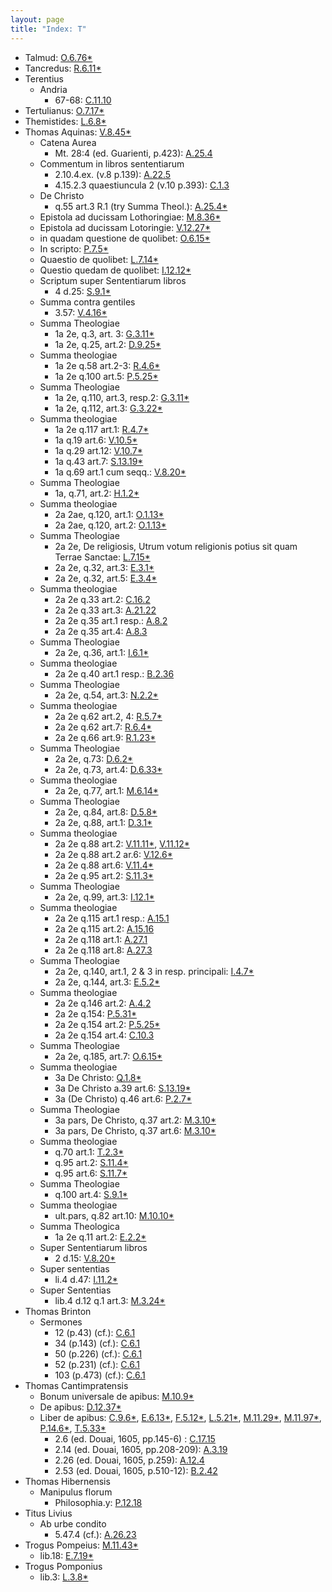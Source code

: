 ```yaml
---
layout: page
title: "Index: T"
---
```



 - Talmud: [O.6.76\*](../mirador.html?c=O.6&p=76)
 - Tancredus: [R.6.11\*](../mirador.html?c=R.6&p=11)
 - Terentius
   - Andria
     - 67-68: [C.11.10](../mirador.html?c=C.11&p=10)
 - Tertulianus: [O.7.17\*](../mirador.html?c=O.7&p=17)
 - Themistides: [L.6.8\*](../mirador.html?c=L.6&p=8)
 - Thomas Aquinas: [V.8.45\*](../mirador.html?c=V.8&p=45)
   - Catena Aurea
     - Mt. 28:4 (ed. Guarienti, p.423): [A.25.4](../mirador.html?c=A.25&p=4)
   - Commentum in libros sententiarum
     - 2.10.4.ex. (v.8 p.139): [A.22.5](../mirador.html?c=A.22&p=5)
     - 4.15.2.3 quaestiuncula 2 (v.10 p.393): [C.1.3](../mirador.html?c=C.1&p=3)
   - De Christo
     - q.55 art.3 R.1 (try Summa Theol.): [A.25.4\*](../mirador.html?c=A.25&p=4)
   - Epistola ad ducissam Lothoringiae: [M.8.36\*](../mirador.html?c=M.8&p=36)
   - Epistola ad ducissam Lotoringie: [V.12.27\*](../mirador.html?c=V.12&p=27)
   - in quadam questione de quolibet: [O.6.15\*](../mirador.html?c=O.6&p=15)
   - In scripto: [P.7.5\*](../mirador.html?c=P.7&p=5)
   - Quaestio de quolibet: [L.7.14\*](../mirador.html?c=L.7&p=14)
   - Questio quedam de quolibet: [I.12.12\*](../mirador.html?c=I.12&p=12)
   - Scriptum super Sententiarum libros
     - 4 d.25: [S.9.1\*](../mirador.html?c=S.9&p=1)
   - Summa contra gentiles
     - 3.57: [V.4.16\*](../mirador.html?c=V.4&p=16)
   - Summa Theologiae
     - 1a 2e, q.3, art. 3: [G.3.11\*](../mirador.html?c=G.3&p=11)
     - 1a 2e, q.25, art.2: [D.9.25\*](../mirador.html?c=D.9&p=25)
   - Summa theologiae
     - 1a 2e q.58 art.2-3: [R.4.6\*](../mirador.html?c=R.4&p=6)
     - 1a 2e q.100 art.5: [P.5.25\*](../mirador.html?c=P.5&p=25)
   - Summa Theologiae
     - 1a 2e, q.110, art.3, resp.2: [G.3.11\*](../mirador.html?c=G.3&p=11)
     - 1a 2e, q.112, art.3: [G.3.22\*](../mirador.html?c=G.3&p=22)
   - Summa theologiae
     - 1a 2e q.117 art.1: [R.4.7\*](../mirador.html?c=R.4&p=7)
     - 1a q.19 art.6: [V.10.5\*](../mirador.html?c=V.10&p=5)
     - 1a q.29 art.12: [V.10.7\*](../mirador.html?c=V.10&p=7)
     - 1a q.43 art.7: [S.13.19\*](../mirador.html?c=S.13&p=19)
     - 1a q.69 art.1 cum seqq.: [V.8.20\*](../mirador.html?c=V.8&p=20)
   - Summa Theologiae
     - 1a, q.71, art.2: [H.1.2\*](../mirador.html?c=H.1&p=2)
   - Summa theologiae
     - 2a 2ae, q.120, art.1: [O.1.13\*](../mirador.html?c=O.1&p=13)
     - 2a 2ae, q.120, art.2: [O.1.13\*](../mirador.html?c=O.1&p=13)
   - Summa Theologiae
     - 2a 2e, De religiosis, Utrum votum religionis potius sit quam Terrae Sanctae: [L.7.15\*](../mirador.html?c=L.7&p=15)
     - 2a 2e, q.32, art.3: [E.3.1\*](../mirador.html?c=E.3&p=1)
     - 2a 2e, q.32, art.5: [E.3.4\*](../mirador.html?c=E.3&p=4)
   - Summa theologiae
     - 2a 2e q.33 art.2: [C.16.2](../mirador.html?c=C.16&p=2)
     - 2a 2e q.33 art.3: [A.21.22](../mirador.html?c=A.21&p=22)
     - 2a 2e q.35 art.1 resp.: [A.8.2](../mirador.html?c=A.8&p=2)
     - 2a 2e q.35 art.4: [A.8.3](../mirador.html?c=A.8&p=3)
   - Summa Theologiae
     - 2a 2e, q.36, art.1: [I.6.1\*](../mirador.html?c=I.6&p=1)
   - Summa theologiae
     - 2a 2e q.40 art.1 resp.: [B.2.36](../mirador.html?c=B.2&p=36)
   - Summa Theologiae
     - 2a 2e, q.54, art.3: [N.2.2\*](../mirador.html?c=N.2&p=2)
   - Summa theologiae
     - 2a 2e q.62 art.2, 4: [R.5.7\*](../mirador.html?c=R.5&p=7)
     - 2a 2e q.62 art.7: [R.6.4\*](../mirador.html?c=R.6&p=4)
     - 2a 2e q.66 art.9: [R.1.23\*](../mirador.html?c=R.1&p=23)
   - Summa Theologiae
     - 2a 2e, q.73: [D.6.2\*](../mirador.html?c=D.6&p=2)
     - 2a 2e, q.73, art.4: [D.6.33\*](../mirador.html?c=D.6&p=33)
   - Summa theologiae
     - 2a 2e, q.77, art.1: [M.6.14\*](../mirador.html?c=M.6&p=14)
   - Summa Theologiae
     - 2a 2e, q.84, art.8: [D.5.8\*](../mirador.html?c=D.5&p=8)
     - 2a 2e, q.88, art.1: [D.3.1\*](../mirador.html?c=D.3&p=1)
   - Summa theologiae
     - 2a 2e q.88 art.2: [V.11.11\*](../mirador.html?c=V.11&p=11), [V.11.12\*](../mirador.html?c=V.11&p=12)
     - 2a 2e q.88 art.2 ar.6: [V.12.6\*](../mirador.html?c=V.12&p=6)
     - 2a 2e q.88 art.6: [V.11.4\*](../mirador.html?c=V.11&p=4)
     - 2a 2e q.95 art.2: [S.11.3\*](../mirador.html?c=S.11&p=3)
   - Summa Theologiae
     - 2a 2e, q.99, art.3: [I.12.1\*](../mirador.html?c=I.12&p=1)
   - Summa theologiae
     - 2a 2e q.115 art.1 resp.: [A.15.1](../mirador.html?c=A.15&p=1)
     - 2a 2e q.115 art.2: [A.15.16](../mirador.html?c=A.15&p=16)
     - 2a 2e q.118 art.1: [A.27.1](../mirador.html?c=A.27&p=1)
     - 2a 2e q.118 art.8: [A.27.3](../mirador.html?c=A.27&p=3)
   - Summa Theologiae
     - 2a 2e, q.140, art.1, 2 & 3 in resp. principali: [I.4.7\*](../mirador.html?c=I.4&p=7)
     - 2a 2e, q.144, art.3: [E.5.2\*](../mirador.html?c=E.5&p=2)
   - Summa theologiae
     - 2a 2e q.146 art.2: [A.4.2](../mirador.html?c=A.4&p=2)
     - 2a 2e q.154: [P.5.31\*](../mirador.html?c=P.5&p=31)
     - 2a 2e q.154 art.2: [P.5.25\*](../mirador.html?c=P.5&p=25)
     - 2a 2e q.154 art.4: [C.10.3](../mirador.html?c=C.10&p=3)
   - Summa Theologiae
     - 2a 2e, q.185, art.7: [O.6.15\*](../mirador.html?c=O.6&p=15)
   - Summa theologiae
     - 3a De Christo: [Q.1.8\*](../mirador.html?c=Q.1&p=8)
     - 3a De Christo a.39 art.6: [S.13.19\*](../mirador.html?c=S.13&p=19)
     - 3a (De Christo) q.46 art.6: [P.2.7\*](../mirador.html?c=P.2&p=7)
   - Summa Theologiae
     - 3a pars, De Christo, q.37 art.2: [M.3.10\*](../mirador.html?c=M.3&p=10)
     - 3a pars, De Christo, q.37 art.6: [M.3.10\*](../mirador.html?c=M.3&p=10)
   - Summa theologiae
     - q.70 art.1: [T.2.3\*](../mirador.html?c=T.2&p=3)
     - q.95 art.2: [S.11.4\*](../mirador.html?c=S.11&p=4)
     - q.95 art.6: [S.11.7\*](../mirador.html?c=S.11&p=7)
   - Summa Theologiae
     - q.100 art.4: [S.9.1\*](../mirador.html?c=S.9&p=1)
   - Summa theologiae
     - ult.pars, q.82 art.10: [M.10.10\*](../mirador.html?c=M.10&p=10)
   - Summa Theologica
     - 1a 2e q.11 art.2: [E.2.2\*](../mirador.html?c=E.2&p=2)
   - Super Sententiarum libros
     - 2 d.15: [V.8.20\*](../mirador.html?c=V.8&p=20)
   - Super sententias
     - li.4 d.47: [I.11.2\*](../mirador.html?c=I.11&p=2)
   - Super Sententias
     - lib.4 d.12 q.1 art.3: [M.3.24\*](../mirador.html?c=M.3&p=24)
 - Thomas Brinton
   - Sermones
     - 12 (p.43) (cf.): [C.6.1](../mirador.html?c=C.6&p=1)
     - 34 (p.143) (cf.): [C.6.1](../mirador.html?c=C.6&p=1)
     - 50 (p.226) (cf.): [C.6.1](../mirador.html?c=C.6&p=1)
     - 52 (p.231) (cf.): [C.6.1](../mirador.html?c=C.6&p=1)
     - 103 (p.473) (cf.): [C.6.1](../mirador.html?c=C.6&p=1)
 - Thomas Cantimpratensis
   - Bonum universale de apibus: [M.10.9\*](../mirador.html?c=M.10&p=9)
   - De apibus: [D.12.37\*](../mirador.html?c=D.12&p=37)
   - Liber de apibus: [C.9.6\*](../mirador.html?c=C.9&p=6), [E.6.13\*](../mirador.html?c=E.6&p=13), [F.5.12\*](../mirador.html?c=F.5&p=12), [L.5.21\*](../mirador.html?c=L.5&p=21), [M.11.29\*](../mirador.html?c=M.11&p=29), [M.11.97\*](../mirador.html?c=M.11&p=97), [P.14.6\*](../mirador.html?c=P.14&p=6), [T.5.33\*](../mirador.html?c=T.5&p=33)
     - 2.6 (ed. Douai, 1605, pp.145-6) : [C.17.15](../mirador.html?c=C.17&p=15)
     - 2.14 (ed. Douai, 1605, pp.208-209): [A.3.19](../mirador.html?c=A.3&p=19)
     - 2.26 (ed. Douai, 1605, p.259): [A.12.4](../mirador.html?c=A.12&p=4)
     - 2.53 (ed. Douai, 1605, p.510-12): [B.2.42](../mirador.html?c=B.2&p=42)
 - Thomas Hibernensis
   - Manipulus florum
     - Philosophia.y: [P.12.18](../mirador.html?c=P.12&p=18)
 - Titus Livius
   - Ab urbe condito
     - 5.47.4 (cf.): [A.26.23](../mirador.html?c=A.26&p=23)
 - Trogus Pompeius: [M.11.43\*](../mirador.html?c=M.11&p=43)
   - lib.18: [E.7.19\*](../mirador.html?c=E.7&p=19)
 - Trogus Pomponius
   - lib.3: [L.3.8\*](../mirador.html?c=L.3&p=8)
